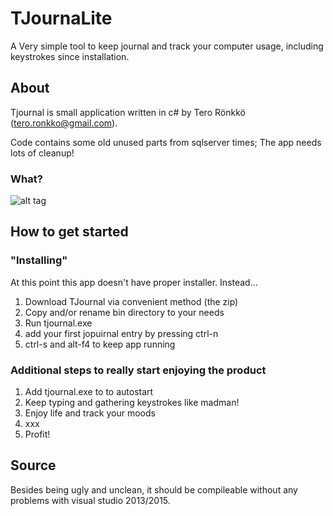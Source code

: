 # TJournaLite

A Very simple tool to keep journal and track your computer usage, including keystrokes since installation.

## About

Tjournal is small application written in c# by Tero Rönkkö (tero.ronkko@gmail.com). 

Code contains some old unused parts from sqlserver times; The app needs lots of cleanup!

### What?

![alt tag](http://muikea.fi/tjournal/tjournal1.PNG)



## How to get started

### "Installing"

At this point this app doesn't have proper installer. Instead...

1. Download TJournal via convenient method (the zip) 
2. Copy and/or rename bin directory to your needs
3. Run tjournal.exe 
4. add your first jopuirnal entry by pressing ctrl-n
5. ctrl-s and alt-f4 to keep app running

### Additional steps to really start enjoying the product

1. Add tjournal.exe to to autostart 
1. Keep typing and gathering keystrokes like madman! 
1. Enjoy life and track your moods
1. xxx
1. Profit!

## Source

Besides being ugly and unclean, it should be compileable without any problems with visual studio 2013/2015.



